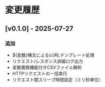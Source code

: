 # 変更履歴

## [v0.1.0] - 2025-07-27

### 追加
- ${変数}構文によるcURLテンプレート処理
- リクエスト/レスポンス詳細ログ出力
- 変数置換機能付きCSVファイル解析
- HTTPリクエストの一括実行
- リクエスト間スリープ時間設定（ミリ秒単位）
